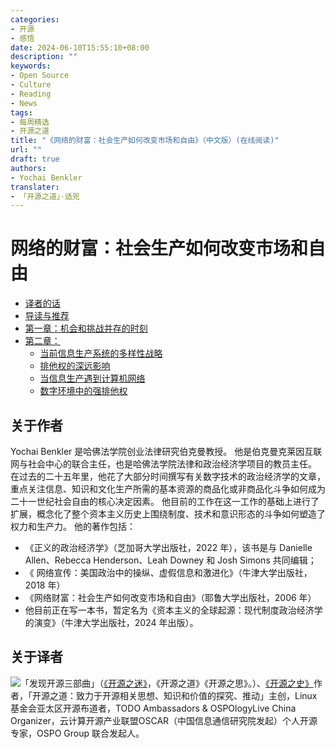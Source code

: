 ```yaml
---
categories:
- 开源
- 感悟
date: 2024-06-10T15:55:10+08:00
description: ""
keywords:
- Open Source
- Culture
- Reading
- News
tags:
- 每周精选
- 开源之道
title: "《网络的财富：社会生产如何改变市场和自由》（中文版）(在线阅读)"
url: ""
draft: true
authors:
- Yochai Benkler
translater:
- 「开源之道」·适兕
---
```


# 网络的财富：社会生产如何改变市场和自由

* [译者的话](./README.md)
* [导读与推荐](./recommand.md)
* [第一章：机会和挑战并存的时刻](./ch01-introduciton.md)
* [第二章：](ch02/some-basic-economics-of-info.md)
     * [当前信息生产系统的多样性战略](ch02/the-diversity-of-strategies.md)
     * [排他权的深远影响](ch02/the-effects-of-exclusive-rights.md)
     * [当信息生产遇到计算机网络](ch02/meets-the-computer-network.md)
     * [数字环境中的强排他权](ch02/strong-exclusive-rights.md)


## 关于作者

Yochai Benkler 是哈佛法学院创业法律研究伯克曼教授。 他是伯克曼克莱因互联网与社会中心的联合主任，也是哈佛法学院法律和政治经济学项目的教员主任。 在过去的二十五年里，他花了大部分时间撰写有关数字技术的政治经济学的文章，重点关注信息、知识和文化生产所需的基本资源的商品化或非商品化斗争如何成为二十一世纪社会自由的核心决定因素。 他目前的工作在这一工作的基础上进行了扩展，概念化了整个资本主义历史上围绕制度、技术和意识形态的斗争如何塑造了权力和生产力。 他的著作包括：
* 《正义的政治经济学》（芝加哥大学出版社，2022 年），该书是与 Danielle Allen、Rebecca Henderson、Leah Downey 和 Josh Simons 共同编辑；
* 《 网络宣传：美国政治中的操纵、虚假信息和激进化》（牛津大学出版社，2018 年）
* 《网络财富：社会生产如何改变市场和自由》（耶鲁大学出版社，2006 年）
*  他目前正在写一本书，暂定名为《资本主义的全球起源：现代制度政治经济学的演变》（牛津大学出版社，2024 年出版）。

## 关于译者

![](/public/kuosi-face-of-os.png)「发现开源三部曲」（[《开源之迷》](posts/book-of-open-source/the-fascinating-of-open-source/)，《开源之道》《开源之思》。）、[《开源之史》](posts/history-of-open-source/summary/)作者，「开源之道：致力于开源相关思想、知识和价值的探究、推动」主创，Linux基金会亚太区开源布道者，TODO Ambassadors & OSPOlogyLive China Organizer，云计算开源产业联盟OSCAR（中国信息通信研究院发起）个人开源专家，OSPO Group 联合发起人。
